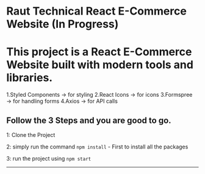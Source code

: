 # Raut Technical React E-Commerce Website (In Progress)

# This project is a React E-Commerce Website built with modern tools and libraries.
1.Styled Components → for styling
2.React Icons → for icons
3.Formspree → for handling forms
4.Axios → for API calls

## Follow the 3 Steps and you are good to go. 

1: Clone the Project 

2: simply run the command    `npm install`  - First to install all the packages
   
3: run the project using   `npm start`
   
   ------------ 

   
   


















